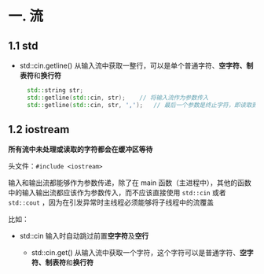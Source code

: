# 一. 流

## 1.1 std
- std::cin.getline()     从输入流中获取一整行，可以是单个普通字符、**空字符、制表符**和**换行符**

  ```cpp
    std::string str;
    std::getline(std::cin, str);	// 将输入流作为参数传入
    std::getline(std::cin, str, ',');	// 最后一个参数是终止字符，即读取到这个字符后结束
  ```




## 1.2 iostream

**所有流中未处理或读取的字符都会在缓冲区等待**

头文件：`#include <iostream>`

输入和输出流都能够作为参数传递，除了在 main 函数（主进程中），其他的函数中的输入输出流都应该作为参数传入，而不应该直接使用 `std::cin` 或者 `std::cout` ，因为在引发异常时主线程必须能够将子线程中的流覆盖

比如：

- std::cin	输入时自动跳过前置**空字符**及**空行**

  - std::cin.get()	从输入流中获取一个字符，这个字符可以是普通字符、**空字符、制表符**和**换行符**



​    